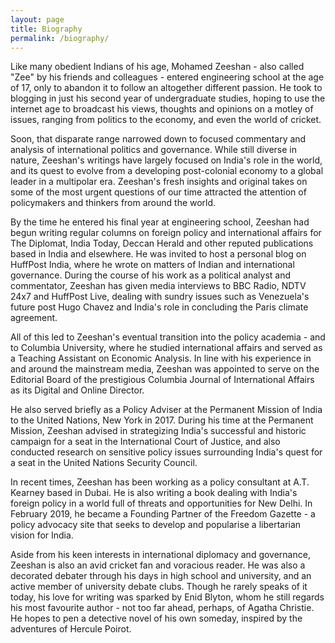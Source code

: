 ```yaml
---
layout: page
title: Biography
permalink: /biography/
---
```


Like many obedient Indians of his age, Mohamed Zeeshan - also called "Zee" by his friends and colleagues - entered engineering school at the age of 17, only to abandon it to follow an altogether different passion. He took to blogging in just his second year of undergraduate studies, hoping to use the internet age to broadcast his views, thoughts and opinions on a motley of issues, ranging from politics to the economy, and even the world of cricket.

Soon, that disparate range narrowed down to focused commentary and analysis of international politics and governance. While still diverse in nature, Zeeshan's writings have largely focused on India's role in the world, and its quest to evolve from a developing post-colonial economy to a global leader in a multipolar era. Zeeshan's fresh insights and original takes on some of the most urgent questions of our time attracted the attention of policymakers and thinkers from around the world.

By the time he entered his final year at engineering school, Zeeshan had begun writing regular columns on foreign policy and international affairs for The Diplomat, India Today, Deccan Herald and other reputed publications based in India and elsewhere. He was invited to host a personal blog on HuffPost India, where he wrote on matters of Indian and international governance. During the course of his work as a political analyst and commentator, Zeeshan has given media interviews to BBC Radio, NDTV 24x7 and HuffPost Live, dealing with sundry issues such as Venezuela's future post Hugo Chavez and India's role in concluding the Paris climate agreement.

All of this led to Zeeshan's eventual transition into the policy academia - and to Columbia University, where he studied international affairs and served as a Teaching Assistant on Economic Analysis. In line with his experience in and around the mainstream media, Zeeshan was appointed to serve on the Editorial Board of the prestigious Columbia Journal of International Affairs as its Digital and Online Director.

He also served briefly as a Policy Adviser at the Permanent Mission of India to the United Nations, New York in 2017. During his time at the Permanent Mission, Zeeshan advised in strategizing India's successful and historic campaign for a seat in the International Court of Justice, and also conducted research on sensitive policy issues surrounding India's quest for a seat in the United Nations Security Council.

In recent times, Zeeshan has been working as a policy consultant at A.T. Kearney based in Dubai. He is also writing a book dealing with India's foreign policy in a world full of threats and opportunities for New Delhi. In February 2019, he became a Founding Partner of the Freedom Gazette - a policy advocacy site that seeks to develop and popularise a libertarian vision for India.

Aside from his keen interests in international diplomacy and governance, Zeeshan is also an avid cricket fan and voracious reader. He was also a decorated debater through his days in high school and university, and an active member of university debate clubs. Though he rarely speaks of it today, his love for writing was sparked by Enid Blyton, whom he still regards his most favourite author - not too far ahead, perhaps, of Agatha Christie. He hopes to pen a detective novel of his own someday, inspired by the adventures of Hercule Poirot.
